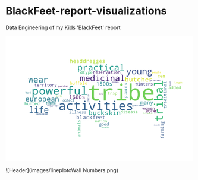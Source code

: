 # BlackFeet-report-visualizations
Data Engineering of my Kids 'BlackFeet' report

![Title](images/colorWCfullBodyBuff.png)

![Header](images/lineplotoWall Numbers.png)
